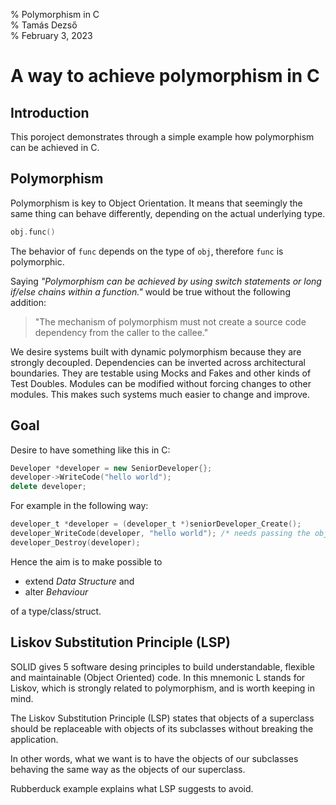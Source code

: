 % Polymorphism in C  
% Tamás Dezső  
% February 3, 2023

A way to achieve polymorphism in C
==================================


Introduction
------------

This poroject demonstrates through a simple example how polymorphism
can be achieved in C.


Polymorphism
------------

Polymorphism is key to Object Orientation. It means that seemingly the
same thing can behave differently, depending on the actual underlying
type.

```c++
obj.func()
```

The behavior of `func` depends on the type of `obj`, therefore `func` is
polymorphic.

Saying _"Polymorphism can be achieved by using switch statements
or long if/else chains within a function."_ would be true without
the following addition:

>  "The mechanism of polymorphism must not create a source code dependency
   from the caller to the callee."

We desire systems built with dynamic polymorphism because they are
strongly decoupled. Dependencies can be inverted across architectural
boundaries. They are testable using Mocks and Fakes and other kinds of
Test Doubles. Modules can be modified without forcing changes to other
modules. This makes such systems much easier to change and improve.


Goal
----

Desire to have something like this in C:

```c++
Developer *developer = new SeniorDeveloper{};
developer->WriteCode("hello world");
delete developer;
```

For example in the following way:

```c
developer_t *developer = (developer_t *)seniorDeveloper_Create();
developer_WriteCode(developer, "hello world"); /* needs passing the object */
developer_Destroy(developer);
```

Hence the aim is to make possible to

- extend _Data Structure_ and
- alter _Behaviour_

of a type/class/struct.


Liskov Substitution Principle (LSP)
-----------------------------------

SOLID gives 5 software desing principles to build understandable,
flexible and maintainable (Object Oriented) code. In this mnemonic L
stands for Liskov, which is strongly related to polymorphism, and is
worth keeping in mind.

The Liskov Substitution Principle (LSP) states that objects of a
superclass should be replaceable with objects of its subclasses without
breaking the application. 

In other words, what we want is to have the objects of our subclasses
behaving the same way as the objects of our superclass.

Rubberduck example explains what LSP suggests to avoid.
